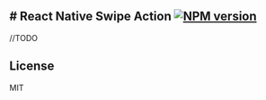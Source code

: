 ## # React Native Swipe Action [![NPM version][npm-image]][npm-url]
//TODO 

## License

MIT

[npm-image]: https://badge.fury.io/js/react-native-swipe-action.svg
[npm-url]: https://www.npmjs.com/package/react-native-swipe-action